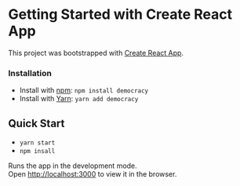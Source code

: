# Getting Started with Create React App

This project was bootstrapped with [Create React App](https://github.com/facebook/create-react-app).

### Installation
* Install with [npm](https://www.npmjs.com/package/democracy): `npm install democracy`
* Install with [Yarn](https://yarnpkg.com/en/package/democracy): `yarn add democracy` 

## Quick Start

* `yarn start`
*  `npm insall`

Runs the app in the development mode.\
Open [http://localhost:3000](http://localhost:3000) to view it in the browser.


